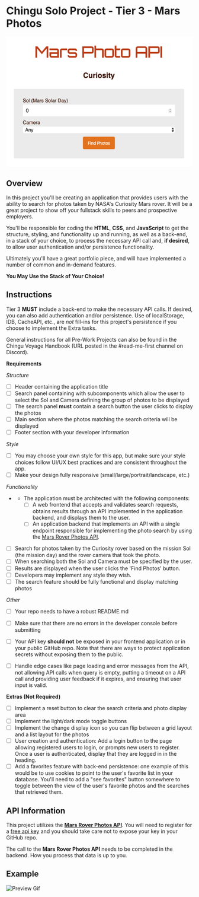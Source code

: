 # Chingu Solo Project - Tier 3 - Mars Photos

![Mars Photo ScreenShot](./assets/mars_photo_explorer.png)

## Overview ##

In this project you'll be creating an application that provides users with the ability to search for photos taken by NASA's Curiosity Mars rover. It will be a great project to show off your fullstack skills to peers and prospective employers.

You'll be responsible for coding the **HTML**, **CSS**, and **JavaScript** to get the structure, styling, and functionality up and running, as well as a back-end, in a stack of your choice, to process the necessary API call and, **if desired**, to allow user authentication and/or persistence functionality.

Ultimately you'll have a great portfolio piece, and will have implemented a number of common and in-demand features.

**You May Use the Stack of Your Choice!**

## Instructions ##

Tier 3 **MUST** include a back-end to make the necessary API calls. If desired, you can also add authentication and/or persistence. Use of localStorage, IDB, CacheAPI, etc., are *not* fill-ins for this project's persistence if you choose to implement the Extra tasks.

General instructions for all Pre-Work Projects can also be found in the Chingu Voyage Handbook (URL posted in the #read-me-first channel on Discord).

**Requirements**

*Structure*
- [ ] Header containing the application title
- [ ] Search panel containing with subcomponents which allow the user to
select the Sol and Camera defining the group of photos to be displayed
- [ ] The search panel **must** contain a search button the user clicks to
display the photos
- [ ] Main section where the photos matching the search criteria will be displayed
- [ ] Footer section with your developer information

*Style*
- [ ] You may choose your own style for this app, but make sure your style choices
follow UI/UX best practices and are consistent throughout the app.
- [ ] Make your design fully responsive (small/large/portrait/landscape, etc.)

*Functionality*
- - The application must be architected with the following components:
    - [ ] A web frontend that accepts and validates search requests, obtains 
    results through an API implemented in the application backend, and displays 
    them to the user.
    - [ ] An application backend that implements an API with a single endpoint responsible for implementing the photo search by using the [Mars Rover Photos API](https://api.nasa.gov/#mars-rover-photos).
- [ ] Search for photos taken by the Curiosity rover based on the mission Sol (the mission day) and the rover camera that took the photo.
- [ ] When searching both the Sol and Camera must be specified by the user.
- [ ] Results are displayed when the user clicks the 'Find Photos' button. 
- [ ] Developers may implement any style they wish.
- [ ] The search feature should be fully functional and display matching photos

*Other*
- [ ] Your repo needs to have a robust README.md
- [ ] Make sure that there are no errors in the developer console before submitting
- [ ] Your API key **should not** be exposed in your frontend application or
in your public GitHub repo. Note that there are ways to protect application 
secrets without exposing them to the public.
- [ ] Handle edge cases like page loading and error messages from the API, not 
allowing API calls when query is empty, putting a timeout on a API call and 
providing user feedback if it expires, and ensuring that user input is valid.


**Extras (Not Required)**

- [ ] Implement a reset button to clear the search criteria and photo display area
- [ ] Implement the light/dark mode toggle buttons
- [ ] Implement the change display icon so you can flip between a grid layout 
and a list layout for the photos
- [ ] User creation and authentication: Add a login button to the page  
allowing registered users to login, or prompts new users to register. Once a 
user is authenticated, display that they are logged in in the heading.
- [ ] Add a favorites feature with back-end persistence: one example of this 
would be to use cookies to point to the user's favorite list in your database. 
You'll need to add a "see favorites" button somewhere to toggle between the 
view of the user's favorite photos and the searches that retrieved them.

## API Information ##

This project utilizes the [**Mars Rover Photos API**](https://api.nasa.gov/#mars-rover-photos). 
You will need to register for a [free api key](https://api.nasa.gov/index.html#apply-for-an-api-key) 
and you should take care not to expose your key in your GitHub repo.

The call to the **Mars Rover Photos API** needs to be completed in the 
backend. How you process that data is up to you.

## Example ##

![Preview Gif](./assets/Mars_photo_explorer.gif)
